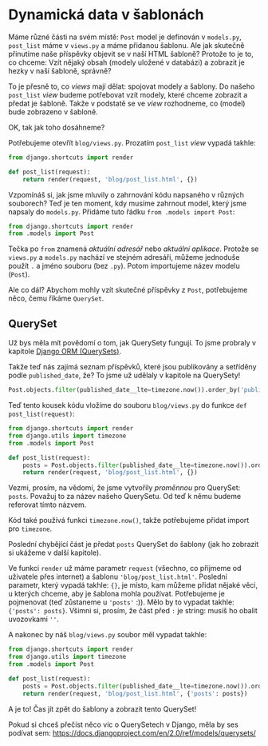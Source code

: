 # Dynamická data v šablonách

Máme různé části na svém místě: `Post` model je definován v `models.py`, `post_list` máme v `views.py` a máme přidanou šablonu. Ale jak skutečně přinutíme naše příspěvky objevit se v naší HTML šabloně? Protože to je to, co chceme: Vzít nějaký obsah (modely uložené v databázi) a zobrazit je hezky v naší šabloně, správně?

To je přesně to, co *views* mají dělat: spojovat modely a šablony. Do našeho `post_list` *view* budeme potřebovat vzít modely, které chceme zobrazit a předat je šabloně. Takže v podstatě se ve *view* rozhodneme, co (model) bude zobrazeno v šabloně.

OK, tak jak toho dosáhneme?

Potřebujeme otevřít `blog/views.py`. Prozatím `post_list` *view* vypadá takhle:

```python
from django.shortcuts import render

def post_list(request):
    return render(request, 'blog/post_list.html', {})
```  

Vzpomínáš si, jak jsme mluvily o zahrnování kódu napsaného v různých souborech? Teď je ten moment, kdy musíme zahrnout model, který jsme napsaly do `models.py`. Přidáme tuto řádku `from .models import Post`:

```python
from django.shortcuts import render
from .models import Post
```  

Tečka po `from` znamená *aktuální adresář* nebo *aktuální aplikace*. Protože se `views.py` a `models.py` nachází ve stejném adresáři, můžeme jednoduše použít `.` a jméno souboru (bez `.py`). Potom importujeme název modelu (`Post`).

Ale co dál? Abychom mohly vzít skutečné příspěvky z `Post`, potřebujeme něco, čemu říkáme `QuerySet`.

## QuerySet

Už bys měla mít povědomí o tom, jak QuerySety fungují. To jsme probraly v kapitole [Django ORM (QuerySets)][1].

 [1]: ../django_orm/README.md

Takže teď nás zajímá seznam příspěvků, které jsou publikovány a setříděny podle `published_date`, že? To jsme už udělaly v kapitole na QuerySety!

```python
Post.objects.filter(published_date__lte=timezone.now()).order_by('published_date')
```    

Teď tento kousek kódu vložíme do souboru `blog/views.py` do funkce `def post_list(request)`:

```python
from django.shortcuts import render
from django.utils import timezone
from .models import Post

def post_list(request):
    posts = Post.objects.filter(published_date__lte=timezone.now()).order_by('published_date')
    return render(request, 'blog/post_list.html', {})
```  

Vezmi, prosím, na vědomí, že jsme vytvořily *proměnnou* pro QuerySet: `posts`. Považuj to za název našeho QuerySetu. Od teď k němu budeme referovat tímto názvem.

Kód také používá funkci `timezone.now()`, takže potřebujeme přidat import pro `timezone`.

Poslední chybějící část je předat `posts` QuerySet do šablony (jak ho zobrazit si ukážeme v další kapitole).

Ve funkci `render` už máme parametr `request` (všechno, co přijmeme od uživatele přes internet) a šablonu `'blog/post_list.html'`. Poslední parametr, který vypadá takhle: `{}`, je místo, kam můžeme přidat nějaké věci, u kterých chceme, aby je šablona mohla používat. Potřebujeme je pojmenovat (teď zůstaneme u `'posts'` :)). Mělo by to vypadat takhle: `{'posts': posts}`. Všimni si, prosím, že část před `:` je string: musíš ho obalit uvozovkami `''`.

A nakonec by náš `blog/views.py` soubor měl vypadat takhle:

```python
from django.shortcuts import render
from django.utils import timezone
from .models import Post

def post_list(request):
    posts = Post.objects.filter(published_date__lte=timezone.now()).order_by('published_date')
    return render(request, 'blog/post_list.html', {'posts': posts})
```  

A je to! Čas jít zpět do šablony a zobrazit tento QuerySet!

Pokud si chceš přečíst něco víc o QuerySetech v Django, měla by ses podívat sem: https://docs.djangoproject.com/en/2.0/ref/models/querysets/

